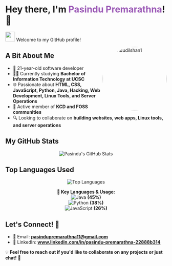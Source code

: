 # Hey there, I'm <span style="color: #9b59b6; font-weight: bold;">Pasindu Premarathna</span>! 👋

<img src="https://raw.githubusercontent.com/MartinHeinz/MartinHeinz/master/wave.gif" width="30px"> Welcome to my GitHub profile!

<img src="https://avatars.githubusercontent.com/u/146967638?s=400&u=bee07b75c9d4cb2992f06693769a315a82726e69&v=4" alt="pasindudilshan1" align="right" width="200" style="border-radius: 50%;">

## A Bit About Me
- 🎂 21-year-old software developer  
- 👨‍💻 Currently studying **Bachelor of Information Technology at UCSC**  
- 🌐 Passionate about **HTML, CSS, JavaScript, Python, Java, Hacking, Web Development, Linux Tools, and Server Operations**  
- 🤝 Active member of **KCD and FOSS communities**  
- 🔍 Looking to collaborate on **building websites, web apps, Linux tools, and server operations**  

## My GitHub Stats
<div align="center">
  <img src="https://github-readme-stats.vercel.app/api?username=pasindudilshan1&show_icons=true&theme=tokyonight" alt="Pasindu's GitHub Stats" style="animation: fadeIn 1s ease-in-out;" />
</div>

## Top Languages Used
<div align="center">
  <img src="https://github-readme-stats.vercel.app/api/top-langs/?username=pasindudilshan1&langs_count=6&theme=tokyonight" alt="Top Languages" style="animation: fadeIn 1s ease-in-out;" />
  

  
  **📌 Key Languages & Usage:**  
![Java](https://img.shields.io/badge/Java-007396?style=for-the-badge&logo=java&logoColor=white) **(45%)**  
![Python](https://img.shields.io/badge/Python-3776AB?style=for-the-badge&logo=python&logoColor=white) **(38%)**  
![JavaScript](https://img.shields.io/badge/JavaScript-F7DF1E?style=for-the-badge&logo=javascript&logoColor=black) **(26%)**  
</div>

## Let's Connect! 🤝
- 📧 Email: **pasindupremarathna11@gmail.com**    
- 🔗 LinkedIn: **www.linkedin.com/in/pasindu-premarathna-22888b314** 

💡 **Feel free to reach out if you'd like to collaborate on any projects or just chat!** 🚀
